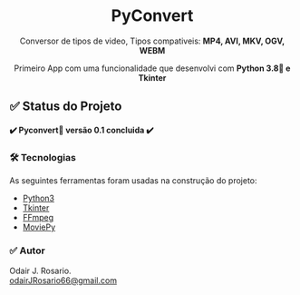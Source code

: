 <h1 align="center">PyConvert</h1>
<p align="center">Conversor de tipos de video, Tipos compativeis: <strong>MP4, AVI, MKV, OGV, WEBM</strong></p>
<p align='center'> Primeiro App com uma funcionalidade que desenvolvi com <strong>Python 3.8🐍 e Tkinter</strong></p>
<h2>✅ Status do Projeto</h2>

<h4>✔️  Pyconvert🐍 versão 0.1 concluida ✔️</h4>

### 🛠 Tecnologias

As seguintes ferramentas foram usadas na construção do projeto:

- [Python3](https://www.python.org/)
- [Tkinter](https://docs.python.org/3/library/tkinter.html)
- [FFmpeg](https://www.ffmpeg.org/)
- [MoviePy](https://zulko.github.io/moviepy/)
### ✅ Autor

Odair J. Rosario.<br>
odairJRosario66@gmail.com
